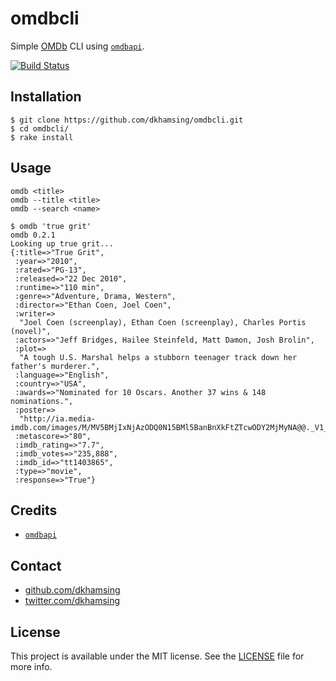# omdbcli

Simple [OMDb](http://omdbapi.com/) CLI using [`omdbapi`](https://github.com/caseyscarborough/omdbapi).

[![Build Status](https://travis-ci.org/dkhamsing/omdbcli.svg)](https://travis-ci.org/dkhamsing/omdbcli)

## Installation

```
$ git clone https://github.com/dkhamsing/omdbcli.git
$ cd omdbcli/
$ rake install
```

## Usage

```shell
omdb <title>
omdb --title <title>
omdb --search <name>
```

```shell
$ omdb 'true grit'
omdb 0.2.1
Looking up true grit...
{:title=>"True Grit",
 :year=>"2010",
 :rated=>"PG-13",
 :released=>"22 Dec 2010",
 :runtime=>"110 min",
 :genre=>"Adventure, Drama, Western",
 :director=>"Ethan Coen, Joel Coen",
 :writer=>
  "Joel Coen (screenplay), Ethan Coen (screenplay), Charles Portis (novel)",
 :actors=>"Jeff Bridges, Hailee Steinfeld, Matt Damon, Josh Brolin",
 :plot=>
  "A tough U.S. Marshal helps a stubborn teenager track down her father's murderer.",
 :language=>"English",
 :country=>"USA",
 :awards=>"Nominated for 10 Oscars. Another 37 wins & 148 nominations.",
 :poster=>
  "http://ia.media-imdb.com/images/M/MV5BMjIxNjAzODQ0N15BMl5BanBnXkFtZTcwODY2MjMyNA@@._V1_SX300.jpg",
 :metascore=>"80",
 :imdb_rating=>"7.7",
 :imdb_votes=>"235,888",
 :imdb_id=>"tt1403865",
 :type=>"movie",
 :response=>"True"}
```

## Credits

- [`omdbapi`](https://github.com/caseyscarborough/omdbapi)

## Contact

- [github.com/dkhamsing](https://github.com/dkhamsing)
- [twitter.com/dkhamsing](https://twitter.com/dkhamsing)

## License

This project is available under the MIT license. See the [LICENSE](LICENSE) file for more info.

